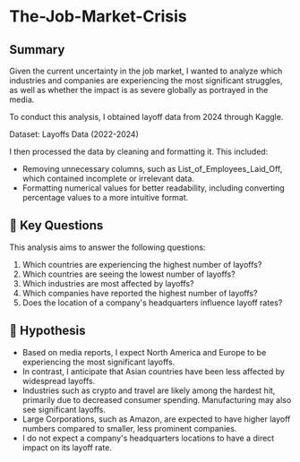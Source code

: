 # The-Job-Market-Crisis

## Summary ##
Given the current uncertainty in the job market, I wanted to analyze which industries and companies are experiencing the most significant struggles, as well as whether the impact is as severe globally as portrayed in the media.

 To conduct this analysis, I obtained layoff data from 2024 through Kaggle.

 Dataset: Layoffs Data (2022-2024)

I then processed the data by cleaning and formatting it. This included:
- Removing unnecessary columns, such as List_of_Employees_Laid_Off, which contained incomplete or irrelevant data.
- Formatting numerical values for better readability, including converting percentage values to a more intuitive format.

## 🔑 Key Questions ##
This analysis aims to answer the following questions:
1. Which countries are experiencing the highest number of layoffs?
2. Which countries are seeing the lowest number of layoffs?
3. Which industries are most affected by layoffs?
4. Which companies have reported the highest number of layoffs?
5. Does the location of a company's headquarters influence layoff rates?

## 💭 Hypothesis ##
- Based on media reports, I expect North America and Europe to be experiencing the most significant layoffs.
- In contrast, I anticipate that Asian countries have been less affected by widespread layoffs.
- Industries such as crypto and travel are likely among the hardest hit, primarily due to decreased consumer spending. Manufacturing may also see significant layoffs.
- Large Corporations, such as Amazon, are expected to have higher layoff numbers compared to smaller, less prominent companies.
- I do not expect a company's headquarters locations to have a direct impact on its layoff rate.

